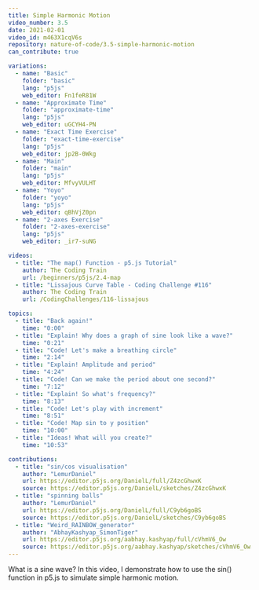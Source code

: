 ```yaml
---
title: Simple Harmonic Motion
video_number: 3.5
date: 2021-02-01
video_id: m463X1cqV6s
repository: nature-of-code/3.5-simple-harmonic-motion
can_contribute: true

variations:
  - name: "Basic"
    folder: "basic"
    lang: "p5js"
    web_editor: Fn1feR81W
  - name: "Approximate Time"
    folder: "approximate-time"
    lang: "p5js"
    web_editor: uGCYH4-PN
  - name: "Exact Time Exercise"
    folder: "exact-time-exercise"
    lang: "p5js"
    web_editor: jp2B-0Wkg
  - name: "Main"
    folder: "main"
    lang: "p5js"
    web_editor: MfvyVULHT
  - name: "Yoyo"
    folder: "yoyo"
    lang: "p5js"
    web_editor: qBhVjZ0pn
  - name: "2-axes Exercise"
    folder: "2-axes-exercise"
    lang: "p5js"
    web_editor: _ir7-suNG

videos:
  - title: "The map() Function - p5.js Tutorial"
    author: The Coding Train
    url: /beginners/p5js/2.4-map
  - title: "Lissajous Curve Table - Coding Challenge #116"
    author: The Coding Train
    url: /CodingChallenges/116-lissajous

topics:
  - title: "Back again!"
    time: "0:00"
  - title: "Explain! Why does a graph of sine look like a wave?"
    time: "0:21"
  - title: "Code! Let's make a breathing circle"
    time: "2:14"
  - title: "Explain! Amplitude and period"
    time: "4:24"
  - title: "Code! Can we make the period about one second?"
    time: "7:12"
  - title: "Explain! So what's frequency?"
    time: "8:13"
  - title: "Code! Let's play with increment"
    time: "8:51"
  - title: "Code! Map sin to y position"
    time: "10:00"
  - title: "Ideas! What will you create?"
    time: "10:53"

contributions:
  - title: "sin/cos visualisation"
    author: "LemurDaniel"
    url: https://editor.p5js.org/DanielL/full/Z4zcGhwxK
    source: https://editor.p5js.org/DanielL/sketches/Z4zcGhwxK
  - title: "spinning balls"
    author: "LemurDaniel"
    url: https://editor.p5js.org/DanielL/full/C9yb6goBS
    source: https://editor.p5js.org/DanielL/sketches/C9yb6goBS
  - title: "Weird_RAINBOW_generator"
    author: "AbhayKashyap_SimonTiger"
    url: https://editor.p5js.org/aabhay.kashyap/full/cVhmV6_Ow
    source: https://editor.p5js.org/aabhay.kashyap/sketches/cVhmV6_Ow
---
```


What is a sine wave? In this video, I demonstrate how to use the sin() function in p5.js to simulate simple harmonic motion.
